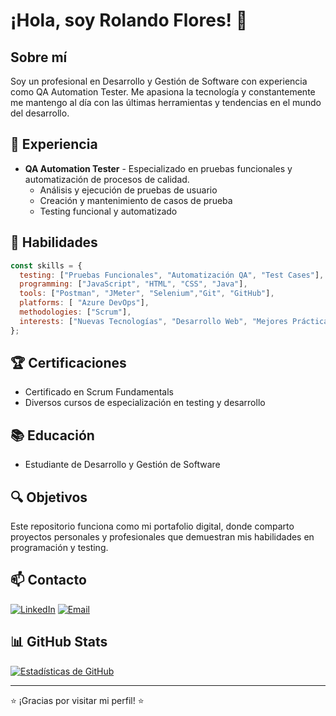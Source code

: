 # ¡Hola, soy Rolando Flores! 👋

## Sobre mí
Soy un profesional en Desarrollo y Gestión de Software con experiencia como QA Automation Tester. Me apasiona la tecnología y constantemente me mantengo al día con las últimas herramientas y tendencias en el mundo del desarrollo.

## 💼 Experiencia
- **QA Automation Tester** - Especializado en pruebas funcionales y automatización de procesos de calidad.
  - Análisis y ejecución de pruebas de usuario
  - Creación y mantenimiento de casos de prueba
  - Testing funcional y automatizado

## 🚀 Habilidades
```javascript
const skills = {
  testing: ["Pruebas Funcionales", "Automatización QA", "Test Cases"],
  programming: ["JavaScript", "HTML", "CSS", "Java"], 
  tools: ["Postman", "JMeter", "Selenium","Git", "GitHub"],
  platforms: [ "Azure DevOps"], 
  methodologies: ["Scrum"],
  interests: ["Nuevas Tecnologías", "Desarrollo Web", "Mejores Prácticas"]
};
```

## 🏆 Certificaciones
- Certificado en Scrum Fundamentals
- Diversos cursos de especialización en testing y desarrollo

## 📚 Educación
- Estudiante de Desarrollo y Gestión de Software

## 🔍 Objetivos
Este repositorio funciona como mi portafolio digital, donde comparto proyectos personales y profesionales que demuestran mis habilidades en programación y testing.

## 📫 Contacto
<!-- Puedes añadir enlaces a tus redes sociales o correo -->
[![LinkedIn](https://img.shields.io/badge/LinkedIn-0077B5?style=for-the-badge&logo=linkedin&logoColor=white)]([tu-perfil-linkedin](https://www.linkedin.com/in/flores-rolando/))
[![Email](https://img.shields.io/badge/Email-D14836?style=for-the-badge&logo=gmail&logoColor=white)](mailto:rolando.flores.dev@gmail.com)

## 📊 GitHub Stats
[![Estadísticas de GitHub](https://github-readme-stats.vercel.app/api?username=rafj26&show_icons=true&theme=radical)](https://github.com/rafj26)

---
⭐️ ¡Gracias por visitar mi perfil! ⭐️
